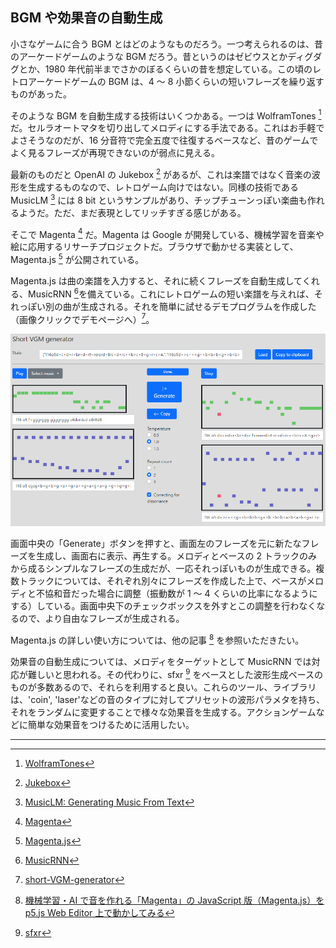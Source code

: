 ## BGM や効果音の自動生成

小さなゲームに合う BGM とはどのようなものだろう。一つ考えられるのは、昔のアーケードゲームのような BGM だろう。昔というのはゼビウスとかディグダグとか、1980 年代前半までさかのぼるくらいの昔を想定している。この頃のレトロアーケードゲームの BGM は、4 ～ 8 小節くらいの短いフレーズを繰り返すものがあった。

そのような BGM を自動生成する技術はいくつかある。一つは WolframTones [^1] だ。セルラオートマタを切り出してメロディにする手法である。これはお手軽でよさそうなのだが、16 分音符で完全五度で往復するベースなど、昔のゲームでよく見るフレーズが再現できないのが弱点に見える。

最新のものだと OpenAI の Jukebox [^2] があるが、これは楽譜ではなく音楽の波形を生成するものなので、レトロゲーム向けではない。同様の技術である MusicLM [^3] には 8 bit というサンプルがあり、チップチューンっぽい楽曲も作れるようだ。ただ、まだ表現としてリッチすぎる感じがある。

そこで Magenta [^4] だ。Magenta は Google が開発している、機械学習を音楽や絵に応用するリサーチプロジェクトだ。ブラウザで動かせる実装として、Magenta.js [^5] が公開されている。

Magenta.js は曲の楽譜を入力すると、それに続くフレーズを自動生成してくれる、MusicRNN [^6]を備えている。これにレトロゲームの短い楽譜を与えれば、それっぽい別の曲が生成される。それを簡単に試せるデモプログラムを作成した（画像クリックでデモページへ）[^7]。

<a href="https://abagames.github.io/short-vgm-generator/build/"><img src="https://raw.githubusercontent.com/abagames/short-vgm-generator/main/docs/screenshot.png" alt="Short VGM generator" width="700"/></a>

画面中央の「Generate」ボタンを押すと、画面左のフレーズを元に新たなフレーズを生成し、画面右に表示、再生する。メロディとベースの 2 トラックのみから成るシンプルなフレーズの生成だが、一応それっぽいものが生成できる。複数トラックについては、それぞれ別々にフレーズを作成した上で、ベースがメロディと不協和音だった場合に調整（振動数が 1 ～ 4 くらいの比率になるようにする）している。画面中央下のチェックボックスを外すとこの調整を行わなくなるので、より自由なフレーズが生成される。

Magenta.js の詳しい使い方については、他の記事 [^8] を参照いただきたい。

効果音の自動生成については、メロディをターゲットとして MusicRNN では対応が難しいと思われる。その代わりに、sfxr [^9] をベースとした波形生成ベースのものが多数あるので、それらを利用すると良い。これらのツール、ライブラリは、'coin', 'laser'などの音のタイプに対してプリセットの波形パラメタを持ち、それをランダムに変更することで様々な効果音を生成する。アクションゲームなどに簡単な効果音をつけるために活用したい。

---

[^1]: [WolframTones](https://tones.wolfram.com/about/how-it-works)
[^2]: [Jukebox](https://openai.com/blog/jukebox/)
[^3]: [MusicLM: Generating Music From Text](https://google-research.github.io/seanet/musiclm/examples/)
[^4]: [Magenta](https://magenta.tensorflow.org/)
[^5]: [Magenta.js](https://hello-magenta.glitch.me/)
[^6]: [MusicRNN](https://magenta.github.io/magenta-js/music/classes/_music_rnn_model_.musicrnn.html)
[^7]: [short-VGM-generator](https://github.com/abagames/short-vgm-generator)
[^8]: [機械学習・AI で音を作れる「Magenta」の JavaScript 版（Magenta.js）を p5.js Web Editor 上で動かしてみる](https://qiita.com/youtoy/items/32eedd5c5c9280fe3f0f)
[^9]: [sfxr](http://www.drpetter.se/project_sfxr.html)
